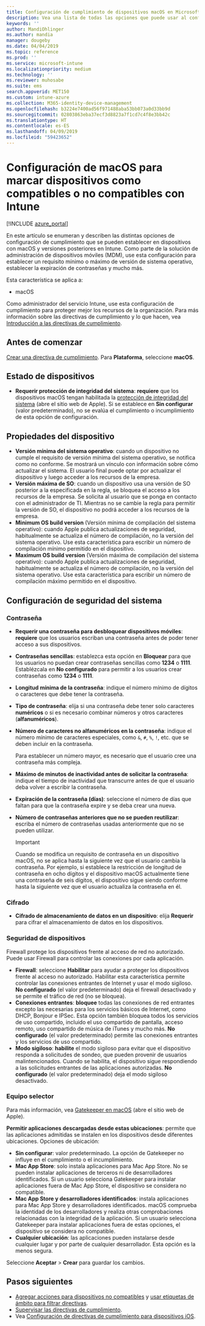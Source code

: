 ```yaml
---
title: Configuración de cumplimiento de dispositivos macOS en Microsoft Intune - Azure | Microsoft Docs
description: Vea una lista de todas las opciones que puede usar al configurar el cumplimiento de dispositivos macOS en Microsoft Intune. Se necesitan las opciones de Apple de protección de integridad del sistema, establecer restricciones de contraseña, requerir un firewall, permitir el equipo selector y mucho más.
keywords: ''
author: MandiOhlinger
ms.author: mandia
manager: dougeby
ms.date: 04/04/2019
ms.topic: reference
ms.prod: ''
ms.service: microsoft-intune
ms.localizationpriority: medium
ms.technology: ''
ms.reviewer: muhosabe
ms.suite: ems
search.appverid: MET150
ms.custom: intune-azure
ms.collection: M365-identity-device-management
ms.openlocfilehash: b3224e7400ad56f971488aba53bb073a0d33bb9d
ms.sourcegitcommit: 02803863eba37ecf3d8823a7f1cd7c4f8e3bb42c
ms.translationtype: HT
ms.contentlocale: es-ES
ms.lasthandoff: 04/09/2019
ms.locfileid: "59423652"
---
```

# <a name="macos-settings-to-mark-devices-as-compliant-or-not-compliant-using-intune"></a>Configuración de macOS para marcar dispositivos como compatibles o no compatibles con Intune

[!INCLUDE [azure_portal](./includes/azure_portal.md)]

En este artículo se enumeran y describen las distintas opciones de configuración de cumplimiento que se pueden establecer en dispositivos con macOS y versiones posteriores en Intune. Como parte de la solución de administración de dispositivos móviles (MDM), use esta configuración para establecer un requisito mínimo o máximo de versión de sistema operativo, establecer la expiración de contraseñas y mucho más.

Esta característica se aplica a:

- macOS

Como administrador del servicio Intune, use esta configuración de cumplimiento para proteger mejor los recursos de la organización. Para más información sobre las directivas de cumplimiento y lo que hacen, vea [Introducción a las directivas de cumplimiento](device-compliance-get-started.md).

## <a name="before-you-begin"></a>Antes de comenzar

[Crear una directiva de cumplimiento](create-compliance-policy.md#create-the-policy). Para **Plataforma**, seleccione **macOS**.

## <a name="device-health"></a>Estado de dispositivos

- **Requerir protección de integridad del sistema**: **requiere** que los dispositivos macOS tengan habilitada la [protección de integridad del sistema](https://support.apple.com/HT204899) (abre el sitio web de Apple). Si se establece en **Sin configurar** (valor predeterminado), no se evalúa el cumplimiento o incumplimiento de esta opción de configuración.

## <a name="device-properties"></a>Propiedades del dispositivo

- **Versión mínima del sistema operativo**: cuando un dispositivo no cumple el requisito de versión mínima del sistema operativo, se notifica como no conforme. Se mostrará un vínculo con información sobre cómo actualizar el sistema. El usuario final puede optar por actualizar el dispositivo y luego acceder a los recursos de la empresa.
- **Versión máxima de SO**: cuando un dispositivo usa una versión de SO posterior a la especificada en la regla, se bloquea el acceso a los recursos de la empresa. Se solicita al usuario que se ponga en contacto con el administrador de TI. Mientras no se cambie la regla para permitir la versión de SO, el dispositivo no podrá acceder a los recursos de la empresa.
- **Minimum OS build version** (Versión mínima de compilación del sistema operativo): cuando Apple publica actualizaciones de seguridad, habitualmente se actualiza el número de compilación, no la versión del sistema operativo. Use esta característica para escribir un número de compilación mínimo permitido en el dispositivo.
- **Maximum OS build version** (Versión máxima de compilación del sistema operativo): cuando Apple publica actualizaciones de seguridad, habitualmente se actualiza el número de compilación, no la versión del sistema operativo. Use esta característica para escribir un número de compilación máximo permitido en el dispositivo.

## <a name="system-security-settings"></a>Configuración de seguridad del sistema

### <a name="password"></a>Contraseña

- **Requerir una contraseña para desbloquear dispositivos móviles**: **requiere** que los usuarios escriban una contraseña antes de poder tener acceso a sus dispositivos.
- **Contraseñas sencillas**: establezca esta opción en **Bloquear** para que los usuarios no puedan crear contraseñas sencillas como **1234** o **1111**. Establézcala en **No configurado** para permitir a los usuarios crear contraseñas como **1234** o **1111**.
- **Longitud mínima de la contraseña**: indique el número mínimo de dígitos o caracteres que debe tener la contraseña.
- **Tipo de contraseña**: elija si una contraseña debe tener solo caracteres **numéricos** o si es necesario combinar números y otros caracteres (**alfanuméricos**).
- **Número de caracteres no alfanuméricos en la contraseña**: indique el número mínimo de caracteres especiales, como `&`, `#`, `%`, `!`, etc. que se deben incluir en la contraseña.

    Para establecer un número mayor, es necesario que el usuario cree una contraseña más compleja.

- **Máximo de minutos de inactividad antes de solicitar la contraseña**: indique el tiempo de inactividad que transcurre antes de que el usuario deba volver a escribir la contraseña.
- **Expiración de la contraseña (días)**: seleccione el número de días que faltan para que la contraseña expire y se deba crear una nueva.
- **Número de contraseñas anteriores que no se pueden reutilizar**: escriba el número de contraseñas usadas anteriormente que no se pueden utilizar.

    > [!IMPORTANT]
    > Cuando se modifica un requisito de contraseña en un dispositivo macOS, no se aplica hasta la siguiente vez que el usuario cambia la contraseña. Por ejemplo, si establece la restricción de longitud de contraseña en ocho dígitos y el dispositivo macOS actualmente tiene una contraseña de seis dígitos, el dispositivo sigue siendo conforme hasta la siguiente vez que el usuario actualiza la contraseña en él.

### <a name="encryption"></a>Cifrado

- **Cifrado de almacenamiento de datos en un dispositivo**: elija **Requerir** para cifrar el almacenamiento de datos en los dispositivos.

### <a name="device-security"></a>Seguridad de dispositivos

Firewall protege los dispositivos frente al acceso de red no autorizado. Puede usar Firewall para controlar las conexiones por cada aplicación. 

- **Firewall**: seleccione **Habilitar** para ayudar a proteger los dispositivos frente al acceso no autorizado. Habilitar esta característica permite controlar las conexiones entrantes de Internet y usar el modo sigiloso. **No configurado** (el valor predeterminado) deja el firewall desactivado y se permite el tráfico de red (no se bloquea).
- **Conexiones entrantes**: **bloquee** todas las conexiones de red entrantes excepto las necesarias para los servicios básicos de Internet, como DHCP, Bonjour e IPSec. Esta opción también bloquea todos los servicios de uso compartido, incluido el uso compartido de pantalla, acceso remoto, uso compartido de música de iTunes y mucho más. **No configurado** (el valor predeterminado) permite las conexiones entrantes y los servicios de uso compartido.
- **Modo sigiloso**: **habilite** el modo sigiloso para evitar que el dispositivo responda a solicitudes de sondeo, que pueden provenir de usuarios malintencionados. Cuando se habilita, el dispositivo sigue respondiendo a las solicitudes entrantes de las aplicaciones autorizadas. **No configurado** (el valor predeterminado) deja el modo sigiloso desactivado.

### <a name="gatekeeper"></a>Equipo selector

Para más información, vea [Gatekeeper en macOS](https://support.apple.com/HT202491) (abre el sitio web de Apple).

**Permitir aplicaciones descargadas desde estas ubicaciones**: permite que las aplicaciones admitidas se instalen en los dispositivos desde diferentes ubicaciones. Opciones de ubicación:

- **Sin configurar**: valor predeterminado. La opción de Gatekeeper no influye en el cumplimiento o el incumplimiento. 
- **Mac App Store**: solo instala aplicaciones para Mac App Store. No se pueden instalar aplicaciones de terceros ni de desarrolladores identificados. Si un usuario selecciona Gatekeeper para instalar aplicaciones fuera de Mac App Store, el dispositivo se considera no compatible.
- **Mac App Store y desarrolladores identificados**: instala aplicaciones para Mac App Store y desarrolladores identificados. macOS comprueba la identidad de los desarrolladores y realiza otras comprobaciones relacionadas con la integridad de la aplicación. Si un usuario selecciona Gatekeeper para instalar aplicaciones fuera de estas opciones, el dispositivo se considera no compatible.
- **Cualquier ubicación**: las aplicaciones pueden instalarse desde cualquier lugar y por parte de cualquier desarrollador. Esta opción es la menos segura.

Seleccione **Aceptar** > **Crear** para guardar los cambios.

## <a name="next-steps"></a>Pasos siguientes

- [Agregar acciones para dispositivos no compatibles](actions-for-noncompliance.md) y [usar etiquetas de ámbito para filtrar directivas](scope-tags.md).
- [Supervisar las directivas de cumplimiento](compliance-policy-monitor.md).
- Vea [Configuración de directivas de cumplimiento para dispositivos iOS](compliance-policy-create-ios.md).